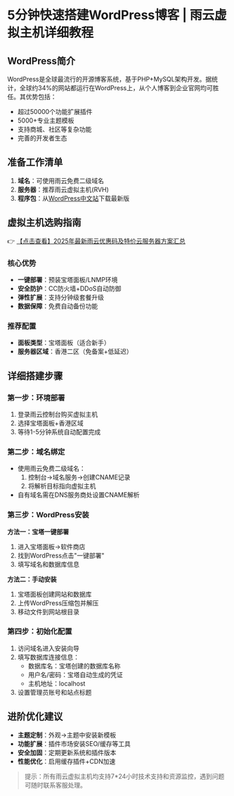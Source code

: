 # 5分钟快速搭建WordPress博客 | 雨云虚拟主机详细教程

## WordPress简介
WordPress是全球最流行的开源博客系统，基于PHP+MySQL架构开发。据统计，全球约34%的网站都运行在WordPress上，从个人博客到企业官网均可胜任。其优势包括：
- 超过50000个功能扩展插件
- 5000+专业主题模板
- 支持商城、社区等复杂功能
- 完善的开发者生态

## 准备工作清单
1. **域名**：可使用雨云免费二级域名
2. **服务器**：推荐雨云虚拟主机(RVH)
3. **程序包**：从[WordPress中文站](http://cn.wordpress.org)下载最新版

## 虚拟主机选购指南
👉 [【点击查看】2025年最新雨云优惠码及特价云服务器方案汇总](https://bit.ly/RainYun)

### 核心优势
- **一键部署**：预装宝塔面板/LNMP环境
- **安全防护**：CC防火墙+DDoS自动防御
- **弹性扩展**：支持分钟级套餐升级
- **数据保障**：免费自动备份功能

### 推荐配置
- **面板类型**：宝塔面板（适合新手）
- **服务器区域**：香港二区（免备案+低延迟）

## 详细搭建步骤

### 第一步：环境部署
1. 登录雨云控制台购买虚拟主机
2. 选择宝塔面板+香港区域
3. 等待1-5分钟系统自动配置完成

### 第二步：域名绑定
- 使用雨云免费二级域名：
  1. 控制台→域名服务→创建CNAME记录
  2. 将解析目标指向虚拟主机
- 自有域名需在DNS服务商处设置CNAME解析

### 第三步：WordPress安装
**方法一：宝塔一键部署**
1. 进入宝塔面板→软件商店
2. 找到WordPress点击"一键部署"
3. 填写域名和数据库信息

**方法二：手动安装**
1. 宝塔面板创建网站和数据库
2. 上传WordPress压缩包并解压
3. 移动文件到网站根目录

### 第四步：初始化配置
1. 访问域名进入安装向导
2. 填写数据库连接信息：
   - 数据库名：宝塔创建的数据库名称
   - 用户名/密码：宝塔自动生成的凭证
   - 主机地址：localhost
3. 设置管理员账号和站点标题

## 进阶优化建议
- **主题定制**：外观→主题中安装新模板
- **功能扩展**：插件市场安装SEO/缓存等工具
- **安全加固**：定期更新系统和插件版本
- **性能优化**：启用缓存插件+CDN加速

> 提示：所有雨云虚拟主机均支持7*24小时技术支持和资源监控，遇到问题可随时联系客服处理。